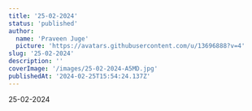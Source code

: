 ```yaml
---
title: '25-02-2024'
status: 'published'
author:
  name: 'Praveen Juge'
  picture: 'https://avatars.githubusercontent.com/u/13696888?v=4'
slug: '25-02-2024'
description: ''
coverImage: '/images/25-02-2024-A5MD.jpg'
publishedAt: '2024-02-25T15:54:24.137Z'
---
```


25-02-2024